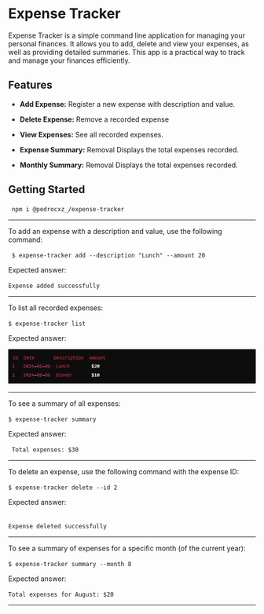 # Expense Tracker 

 Expense Tracker is a simple command line application for managing your personal finances. It allows you to add, delete and view your expenses, as well as providing detailed summaries. This app is a practical way to track and manage your finances efficiently.

## Features
- <strong>Add Expense:</strong> Register a new expense with description and value.

 - <strong>Delete Expense:</strong> Remove a recorded expense

 - <strong>View Expenses:</strong> See all recorded expenses.

 - <strong>Expense Summary:</strong> Removal Displays the total expenses recorded.

 - <strong>Monthly Summary:</strong> Removal Displays the total expenses recorded.


## Getting Started

<code> npm i @pedrocxz_/expense-tracker </code>

<hr>

 To add an expense with a description and value, use the following command:

<code> $ expense-tracker add --description "Lunch" --amount 20
</code>

Expected answer:

<code>Expense added successfully</code>

<hr>

To list all recorded expenses:

<code>$ expense-tracker list
</code>

Expected answer:

![alt text](image-1.png)

<hr>
To see a summary of all expenses:

<code>$ expense-tracker summary </code>

Expected answer:

<code> Total expenses: $30
 </code>

<hr>

To delete an expense, use the following command with the expense ID:

<code>$ expense-tracker delete --id 2
</code>

Expected answer:

<code>
Expense deleted successfully
</code>

<hr>

To see a summary of expenses for a specific month (of the current year):

<code>$ expense-tracker summary --month 8
</code>

Expected answer:

<code>Total expenses for August: $20
</code>

<hr>



